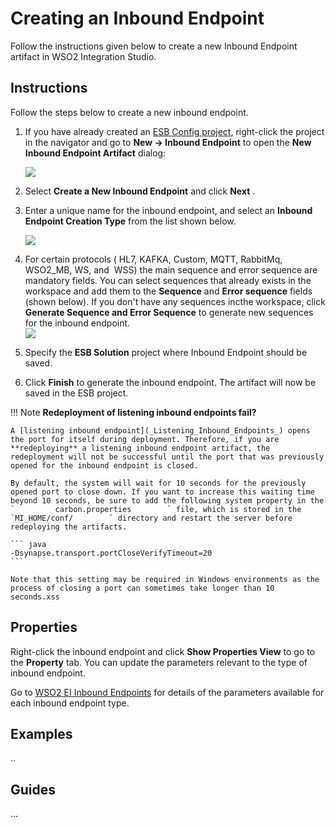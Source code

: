 # Creating an Inbound Endpoint

Follow the instructions given below to create a new Inbound Endpoint artifact in WSO2 Integration Studio.

## Instructions

Follow the steps below to create a new inbound endpoint.

1.  If you have already created an [ESB Config project](../../creating-projects/#esb-config-project), right-click the project in the navigator and go to **New → Inbound Endpoint** to open the **New Inbound Endpoint Artifact** dialog:

    ![](attachments/119130498/119130502.png)

2. Select **Create a New Inbound Endpoint** and click **Next** .
3. Enter a unique name for the inbound endpoint, and select an **Inbound Endpoint Creation Type** from the list shown below.

    ![](attachments/119130498/119130501.png)
    
4.  For certain protocols ( HL7, KAFKA, Custom, MQTT, RabbitMq, WSO2_MB, WS, and  WSS) the main sequence and error sequence are mandatory fields. You can select sequences that already exists in the workspace and add them to the **Sequence** and **Error sequence** fields (shown below). If you don't have any sequences incthe workspace, click **Generate Sequence and Error Sequence** to generate new sequences for the inbound endpoint.  
    ![](attachments/119130498/119130500.png)  
5.  Specify the **ESB Solution** project where Inbound Endpoint should be saved.
6.  Click **Finish** to generate the inbound endpoint. The artifact will
    now be saved in the ESB project.

!!! Note
    **Redeployment of listening inbound endpoints fail?**

    A [listening inbound endpoint](_Listening_Inbound_Endpoints_) opens the port for itself during deployment. Therefore, if you are **redeploying** a listening inbound endpoint artifact, the redeployment will not be successful until the port that was previously opened for the inbound endpoint is closed.
    
    By default, the system will wait for 10 seconds for the previously opened port to close down. If you want to increase this waiting time beyond 10 seconds, be sure to add the following system property in the `         carbon.properties        ` file, which is stored in the `MI_HOME/conf/        ` directory and restart the server before redeploying the artifacts.

    ``` java
    -Dsynapse.transport.portCloseVerifyTimeout=20
    ```

    Note that this setting may be required in Windows environments as the process of closing a port can sometimes take longer than 10 seconds.xss

## Properties

Right-click the inbound endpoint and click **Show Properties View** to go to the **Property** tab. You can update the parameters relevant to the type of inbound endpoint.

Go to [WSO2 EI Inbound Endpoints](_WSO2_EI_Inbound_Endpoints_) for details of the parameters available for each inbound endpoint type.

## Examples
..

## Guides
...